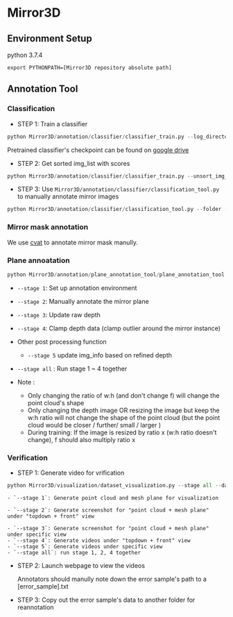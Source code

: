 # Mirror3D

## Environment Setup

python 3.7.4

```shell
export PYTHONPATH=[Mirror3D repository absolute path]

```

## Annotation Tool

### Classification

- STEP 1: Train a classifier 

```python
python Mirror3D/annotation/classifier/classifier_train.py --log_directory [checkpoint and .log file saved directory] --train_pos_list [training positive_sample_path.txt] --train_neg_list [training negative_sample_path.txt] --val_pos_list [validation positive_sample_path.txt] --val_neg_list [validation negative_sample_path.txt]

```
Pretrained classifier's checkpoint can be found on [google drive](https://www.example.com)

- STEP 2: Get sorted img_list with scores

```python
python Mirror3D/annotation/classifier/classifier_train.py --unsort_img_list [img_path_to_be_sorted.txt] --resume_path [classifier_checkpoint_path] --output_save_folder [output_folder_path to save the output txt]

```

- STEP 3: Use `Mirror3D/annotation/classifier/classification_tool.py` to manually annotate mirror images


```python
python Mirror3D/annotation/classifier/classification_tool.py --folder [folder contains images] --json_file_path [json file output by STEP 2] --labels [label you want to have for the input images, e.g. "mirror", "no mirror"] --exclusion [path list .txt which you want to exclude]  --output_file_path [.txt file path to store the annotation result]

```

### Mirror mask annotation 

We use [cvat]() to annotate mirror mask manully.

### Plane annoatation

```python
python Mirror3D/annotation/plane_annotation_tool/plane_annotation_tool.py --stage [all / 1 ~ 6] --data_main_folder [dataset main folder] --process_index [the process index during multi-processing] --border_width [mirror border width] --f [focal length of the dataset] --anno_output_folder [annotation result output folder]
```

- `--stage 1`: Set up annotation environment 

- `--stage 2`: Manually annotate the mirror plane

- `--stage 3`: Update raw depth

- `--stage 4`: Clamp depth data (clamp outlier around the mirror instance)

- Other post processing function 
	- `--stage 5` update img_info based on refined depth

- `--stage all` : Run stage 1 ~ 4 together

- Note : 
	- Only changing the ratio of w:h (and don't change f)  will change the point cloud's shape
	- Only changing the depth image OR resizing the image but keep the w:h ratio will not change the shape of the point cloud (but the point cloud would be closer / further/ small / larger )
	- During training: If the image is resized by ratio x (w:h ratio doesn't change), f should also multiply ratio x


### Verification

- STEP 1: Generate video for vrification 
```python
python Mirror3D/visualization/dataset_visualization.py --stage all --data_main_folder [dataset main folder] --process_index [the process index during multi-processing]  --multi_processing --overwrite --f [focal length of the dataset] --output_folder [output point cloud/ mesh plane/ screenshot/ video saved folder] --view_mode [topdown/ front]
```
	- `--stage 1`: Generate point cloud and mesh plane for visualization

	- `--stage 2`: Generate screenshot for "point cloud + mesh plane" under "topdown + front" view

	- `--stage 3`: Generate screenshot for "point cloud + mesh plane" under specific view
	- `--stage 4`: Generate videos under "topdown + front" view
	- `--stage 5`: Generate videos under specific view
	- `--stage all`: run stage 1, 2, 4 together

- STEP 2: Launch webpage to view the videos

	Annotators should manully note down the error sample's path to a [error_sample].txt

- STEP 3: Copy out the error sample's data to another folder for reannotation